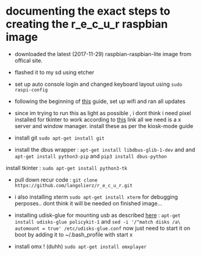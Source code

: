# documenting the exact steps to creating the r_e_c_u_r raspbian image

- downloaded the latest (2017-11-29) raspbian-raspbian-lite image from offical site.

- flashed it to my sd using etcher

- set up auto console login and changed keyboard layout using `sudo raspi-config`

- following the beginning of [this](https://gist.github.com/kmpm/8e535a12a45a32f6d36cf26c7c6cef51) guide,
set up wifi and ran all updates

- since im trying to run this as light as possible , i dont think i need pixel installed for tkinter to work
according to [this](https://die-antwort.eu/techblog/2017-12-setup-raspberry-pi-for-kiosk-mode/) link all we
need is a x server and window manager. install these as per the kiosk-mode guide

- install git `sudo apt-get install git`

- install the dbus wrapper : `apt-get install libdbus-glib-1-dev` and and `apt-get install python3-pip`
and `pip3 install dbus-python`

install tkinter : `sudo apt-get install python3-tk`

- pull down recur code : `git clone https://github.com/langolierz/r_e_c_u_r.git`

- i also installing xterm `sudo apt-get install xterm` for debugging perposes.. dont think it will be needed
on finished image...

- installing udisk-glue for mounting usb as described [here](https://jmeosbn.github.io/blog/minimal-raspbian-pi/#configure-automount-for-usb-drives)
: `apt-get install udisks-glue policykit-1` and `sed -i '/^match disks /a\    automount = true' /etc/udisks-glue.conf`
now just need to start it on boot by adding it to ~/.bash_profile with start x

- install omx ! (duhh) `sudo apt-get install omxplayer`
